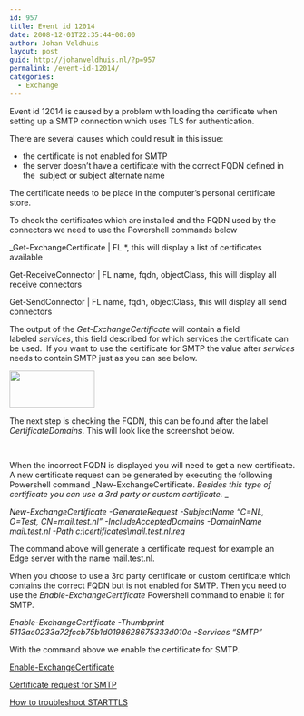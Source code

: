 ```yaml
---
id: 957
title: Event id 12014
date: 2008-12-01T22:35:44+00:00
author: Johan Veldhuis
layout: post
guid: http://johanveldhuis.nl/?p=957
permalink: /event-id-12014/
categories:
  - Exchange
---
```

Event id 12014 is caused by a problem with loading the certificate when setting up a SMTP connection which uses TLS for authentication.

There are several causes which could result in this issue:

  * the certificate is not enabled for SMTP
  * the server doesn&#8217;t have a certificate with the correct FQDN defined in the  subject or subject alternate name

The certificate needs to be place in the computer&#8217;s personal certificate store.

To check the certificates which are installed and the FQDN used by the connectors we need to use the Powershell commands below

_Get-ExchangeCertificate | FL *, this will display a list of certificates available</p> 

Get-ReceiveConnector | FL name, fqdn, objectClass, this will display all receive connectors

Get-SendConnector | FL name, fqdn, objectClass, this will display all send connectors</em>

The output of the _Get-ExchangeCertificate_ will contain a field labeled _services_, this field described for which services the certificate can be used.  If you want to use the certificate for SMTP the value after _services_ needs to contain SMTP just as you can see below.

[<img class="alignnone size-thumbnail wp-image-958" title="Certificaat Services" src="https://i2.wp.com/johanveldhuis.nl/wp-content/uploads/2008/12/services-150x66.jpg?resize=150%2C66" alt="" width="150" height="66" srcset="https://i1.wp.com/johanveldhuis.nl/wp-content/uploads/2008/12/services.jpg?resize=150%2C66&ssl=1 150w, https://i1.wp.com/johanveldhuis.nl/wp-content/uploads//customers/johanveldhuis.nl/johanveldhuis.nl/httpd.www/wp-content/uploads/2008/12/services.jpg?zoom=2&resize=150%2C66&ssl=1 300w, https://i1.wp.com/johanveldhuis.nl/wp-content/uploads//customers/johanveldhuis.nl/johanveldhuis.nl/httpd.www/wp-content/uploads/2008/12/services.jpg?zoom=3&resize=150%2C66&ssl=1 450w" sizes="(max-width: 150px) 100vw, 150px" data-recalc-dims="1" />](https://i1.wp.com/johanveldhuis.nl/wp-content/uploads/2008/12/services.jpg)

The next step is checking the FQDN, this can be found after the label _CertificateDomains_. This will look like the screenshot below.

[<img class="alignnone size-thumbnail wp-image-959" title="Certificatedomains" src="https://i1.wp.com/johanveldhuis.nl/wp-content/uploads/2008/12/certificate-150x16.jpg?resize=150%2C16" alt="" width="150" height="16" srcset="https://i1.wp.com/johanveldhuis.nl/wp-content/uploads/2008/12/certificate.jpg?resize=150%2C16&ssl=1 150w, https://i2.wp.com/johanveldhuis.nl/wp-content/uploads//customers/johanveldhuis.nl/johanveldhuis.nl/httpd.www/wp-content/uploads/2008/12/certificate.jpg?zoom=2&resize=150%2C16&ssl=1 300w" sizes="(max-width: 150px) 100vw, 150px" data-recalc-dims="1" />](https://i1.wp.com/johanveldhuis.nl/wp-content/uploads/2008/12/certificate.jpg)

When the incorrect FQDN is displayed you will need to get a new certificate. A new certificate request can be generated by executing the following Powershell command _New-ExchangeCertificate. _Besides this type of certificate you can use a 3rd party or custom certificate._ _

_New-ExchangeCertificate -GenerateRequest -SubjectName &#8220;C=NL, O=Test, CN=mail.test.nl&#8221; -IncludeAcceptedDomains -DomainName mail.test.nl -Path c:\certificates\mail.test.nl.req_

The command above will generate a certificate request for example an Edge server with the name mail.test.nl.

When you choose to use a 3rd party certificate or custom certificate which contains the correct FQDN but is not enabled for SMTP. Then you need to use the _Enable-ExchangeCertificate_ Powershell command to enable it for SMTP.

_Enable-ExchangeCertificate -Thumbprint 5113ae0233a72fccb75b1d0198628675333d010e -Services &#8220;SMTP&#8221;_

With the command above we enable the certificate for SMTP.

<a href="http://technet.microsoft.com/en-us/library/aa997231.aspx" target="_blank">Enable-ExchangeCertificate</a>

<a href="http://technet.microsoft.com/en-us/library/aa998840.aspx" target="_blank">Certificate request for SMTP</a>

<a href="http://technet.microsoft.com/en-us/library/bb510128.aspx" target="_blank">How to troubleshoot STARTTLS</a>